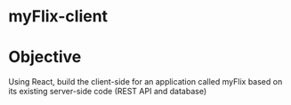 # myFlix-client
 
# Objective
Using React, build the client-side for an application called myFlix based on its existing server-side code (REST API and database)
